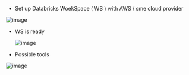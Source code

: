 - Set up Databricks WoekSpace ( WS ) with AWS / sme cloud provider
  
![image](https://github.com/shekharbiswas/Databricks/assets/32758439/b5266f92-9c0b-40fc-8353-277702bcc810)

- WS is ready

  ![image](https://github.com/shekharbiswas/Databricks/assets/32758439/018872f0-fe4a-48d5-b13e-b187b2648fe0)


- Possible tools

![image](https://github.com/shekharbiswas/Databricks/assets/32758439/9ed189bf-dc8e-4cb0-8112-3dea0ee318e5)

